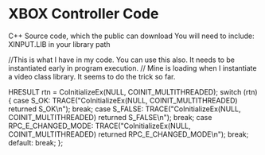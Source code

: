 # XBOX Controller Code
C++ Source code, which the public can download
You will need to include:
XINPUT.LIB
in your library path


//This is what I have in my code. You can use this also. It needs to be instantiated early in program execution.
// Mine is loading when I instantiate a video class library. It seems to do the trick so far.


HRESULT rtn = CoInitializeEx(NULL, COINIT_MULTITHREADED);
switch (rtn)
{
	case S_OK:
		TRACE("CoInitializeEx(NULL, COINIT_MULTITHREADED) returned S_OK\n");
		break;
	case S_FALSE:
		TRACE("CoInitializeEx(NULL, COINIT_MULTITHREADED) returned S_FALSE\n");
		break;
	case RPC_E_CHANGED_MODE:
		TRACE("CoInitializeEx(NULL, COINIT_MULTITHREADED) returned RPC_E_CHANGED_MODE\n");
		break;
	default:
		break;
};
